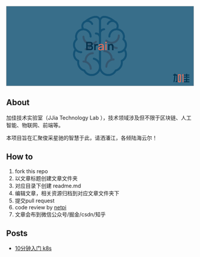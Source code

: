 ![logo](./jiajia-brain.jpg)

## About

加佳技术实验室（JJia Technology Lab ），技术领域涉及但不限于区块链、人工智能、物联网、前端等。

本项目旨在汇聚俊采星驰的智慧于此，请洒潘江，各倾陆海云尔！

## How to
1. fork this repo
2. 以文章标题创建文章文件夹
3. 对应目录下创建 readme.md
4. 编辑文章，相关资源归档到对应文章文件夹下
5. 提交pull request
6. code review by [netpi](https://github.com/netpi)
7. 文章会布到微信公众号/掘金/csdn/知乎

## Posts

* [10分钟入门 k8s](./十分钟入门k8s)


